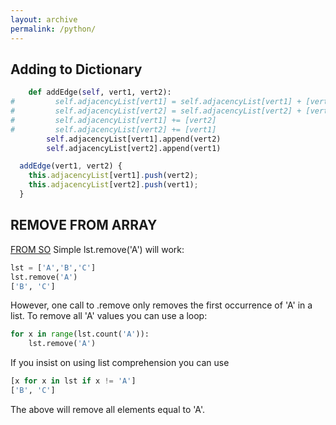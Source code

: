 ```yaml
---
layout: archive
permalink: /python/
---
```


## Adding to Dictionary

```python
    def addEdge(self, vert1, vert2):
#         self.adjacencyList[vert1] = self.adjacencyList[vert1] + [vert2]
#         self.adjacencyList[vert2] = self.adjacencyList[vert2] + [vert1]
#         self.adjacencyList[vert1] += [vert2]
#         self.adjacencyList[vert2] += [vert1]
        self.adjacencyList[vert1].append(vert2)
        self.adjacencyList[vert2].append(vert1)

```

```javascript
  addEdge(vert1, vert2) {
    this.adjacencyList[vert1].push(vert2);
    this.adjacencyList[vert2].push(vert1);
  }
```

## REMOVE FROM ARRAY

[FROM SO](https://stackoverflow.com/questions/23516212/remove-element-in-list-using-list-comprehension-python)
Simple lst.remove('A') will work:

```python
lst = ['A','B','C']
lst.remove('A')
['B', 'C']
```

However, one call to .remove only removes the first occurrence of 'A' in a list. To remove all 'A' values you can use a loop:

```python
for x in range(lst.count('A')):
    lst.remove('A')
```

If you insist on using list comprehension you can use

```python
[x for x in lst if x != 'A']
['B', 'C']
```

The above will remove all elements equal to 'A'.
